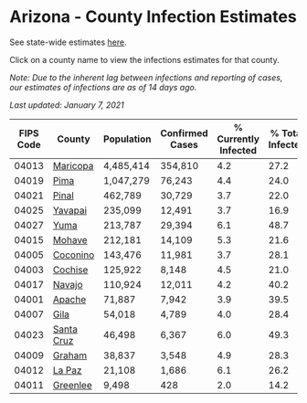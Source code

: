 # Arizona - County Infection Estimates

See state-wide estimates [here](/infections/us-az).

Click on a county name to view the infections estimates for that county.

*Note: Due to the inherent lag between infections and reporting of cases, our estimates of infections are as of 14 days ago.*

*Last updated: January 7, 2021*

|   FIPS Code |                   County |   Population |   Confirmed Cases |   % Currently Infected |   % Total Infected |
|-------------|--------------------------|--------------|-------------------|------------------------|--------------------|
|       04013 |     [Maricopa](maricopa) |    4,485,414 |           354,810 |                    4.2 |               27.2 |
|       04019 |             [Pima](pima) |    1,047,279 |            76,243 |                    4.4 |               24.0 |
|       04021 |           [Pinal](pinal) |      462,789 |            30,729 |                    3.7 |               22.0 |
|       04025 |       [Yavapai](yavapai) |      235,099 |            12,491 |                    3.7 |               16.9 |
|       04027 |             [Yuma](yuma) |      213,787 |            29,394 |                    6.1 |               48.7 |
|       04015 |         [Mohave](mohave) |      212,181 |            14,109 |                    5.3 |               21.6 |
|       04005 |     [Coconino](coconino) |      143,476 |            11,981 |                    3.7 |               28.1 |
|       04003 |       [Cochise](cochise) |      125,922 |             8,148 |                    4.5 |               21.0 |
|       04017 |         [Navajo](navajo) |      110,924 |            12,011 |                    4.2 |               40.2 |
|       04001 |         [Apache](apache) |       71,887 |             7,942 |                    3.9 |               39.5 |
|       04007 |             [Gila](gila) |       54,018 |             4,789 |                    4.0 |               28.4 |
|       04023 | [Santa Cruz](santa-cruz) |       46,498 |             6,367 |                    6.0 |               49.3 |
|       04009 |         [Graham](graham) |       38,837 |             3,548 |                    4.9 |               28.3 |
|       04012 |         [La Paz](la-paz) |       21,108 |             1,686 |                    6.1 |               26.2 |
|       04011 |     [Greenlee](greenlee) |        9,498 |               428 |                    2.0 |               14.2 |